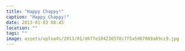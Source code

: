 ```yaml
---
title: "Happy Chappy!"
caption: "Happy Chappy!"
date: 2013-01-03 08:45
location: ""
tags: ""
image: assets/uploads/2013/01/d677e18423d578c7f5a5d07869a89cc9.jpg
---
```

